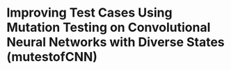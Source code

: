 # Improving Test Cases Using Mutation Testing on Convolutional Neural Networks with Diverse States (mutestofCNN)
